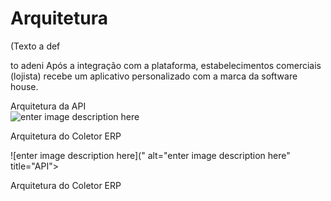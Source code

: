 # Arquitetura

\(Texto a def

to adeni
Após a integração com a plataforma, estabelecimentos comerciais \(lojista\) recebe um aplicativo personalizado com a marca da software house.

Arquitetura da API  
 ![enter image description here](https://lh3.googleusercontent.com/Bw-UPux2KmIWPUy2mTvaW4oxBhnII0JpUH9R1f1nPn04Jbqf6xU2or0x41zpJ3K6m5N6xVzwbe0=s400)

Arquitetura do Coletor ERP

![enter image description here](" alt="enter image description here" title="API"></p>
<p>Arquitetura do Coletor ERP</p>
<p><img src="https://lh3.googleusercontent.com/EIUX1M9jnllnqIAa9UTCntuChBZsXsKx8BSrETx60-lU6RFuIEBTFj0USj2H5Hb8xZkFRUbbvrE=s400)

<!--stackedit_data:
eyJoaXN0b3J5IjpbLTI1ODE1MDY3N119
-->